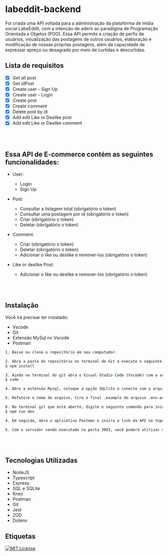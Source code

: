 # labeddit-backend

Foi criada uma API voltada para a administração da plataforma de mídia social LabeEddit, com a intenção de aderir ao paradigma de Programação Orientada a Objetos (POO). Essa API permite a criação de perfis de usuários, visualização das postagens de outros usuários, elaboração e modificação de nossas próprias postagens, além da capacidade de expressar apreço ou desagrado por meio de curtidas e descurtidas.

## Lista de requisitos

- [x]  Get all post
- [x]  Get idPost
- [x]  Create user - Sign Up
- [x]  Create user - Login
- [x]  Create post
- [x]  Create comment
- [x]  Delete post by id
- [x]  Add edit Like or Deslike post
- [x]  Add edit Like or Deslike comment
<br/>
<br/>

## Essa API de E-commerce contém as seguintes funcionalidades:

- User:
    - Login
    - Sign Up
    
- Post:
    - Consultar a listagem total (obrigatório o token)
    - Consultar uma postagem por id (obrigatório o token)
    - Criar (obrigatório o token)
    - Deletar (obrigatório o token)

- Comment:
    - Criar (obrigatório o token)
    - Deletar (obrigatório o token)
    - Adicionar o like ou deslike e remover-los (obrigatório o token)

- Like or deslike Post:
    - Adicionar o like ou deslike e remover-los (obrigatório o token)
<br/>
<br/>


## Instalação

Você irá precisar ter instalado:
   - Vscode
   - Git
   - Extensão MySql no Vscode
   - Postman

```bash
1. Baixe ou clone o repositório em seu computador.

2. Abra a pasta do repositório no terminal do Git e execute o seguinte comando para instalar as dependências do projeto:
$ npm install 

3. Ainda no terminal do git abra o Visual Studio Code (Vscode) com o seguinte comando, e por favor não feche esse terminal:
$ code .

4. Abre a extensão Mysql, coloque a opção SQLlite e conecte com o arquivo labook.db

5. Refatore o nome do arquivo, tire o final .example do arquivo .env.example

6. No terminal git que está aberto, digite o seguinte comando para iniciar o servidor em modo de desenvolvimento:
$ npm run dev

4. Em seguida, abra o aplicativo Postman e insira o link da API no topo da interface.

5. Com o servidor sendo executado na porta 3003, você poderá utilizar a API livremente para interagir com o projeto.

```
<br/>
<br/>

## Tecnologias Utilizadas

- NodeJS
- Typescript
- Express
- SQL e SQLite
- Knex
- Postman
- Git
- Jest
- ZOD
- Dotenv

## Etiquetas

[![MIT License](https://img.shields.io/badge/License-MIT-green.svg)](https://choosealicense.com/licenses/mit/)
